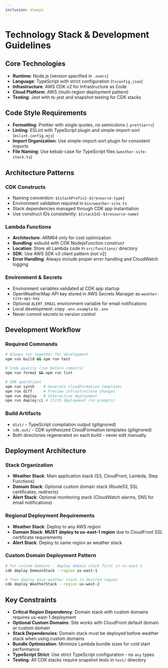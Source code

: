 ```yaml
---
inclusion: always
---
```


# Technology Stack & Development Guidelines

## Core Technologies

- **Runtime**: Node.js (version specified in `.nvmrc`)
- **Language**: TypeScript with strict configuration (`tsconfig.json`)
- **Infrastructure**: AWS CDK v2 for Infrastructure as Code
- **Cloud Platform**: AWS (multi-region deployment pattern)
- **Testing**: Jest with ts-jest and snapshot testing for CDK stacks

## Code Style Requirements

- **Formatting**: Prettier with single quotes, no semicolons (`.prettierrc`)
- **Linting**: ESLint with TypeScript plugin and simple-import-sort (`eslint.config.mjs`)
- **Import Organization**: Use simple-import-sort plugin for consistent imports
- **File Naming**: Use kebab-case for TypeScript files (`weather-site-stack.ts`)

## Architecture Patterns

### CDK Constructs

- Naming convention: `${stackPrefix}-${resource-type}`
- Environment validation required in `bin/weather-site.ts`
- Stack dependencies managed through CDK app instantiation
- Use construct IDs consistently: `${stackId}-${resource-name}`

### Lambda Functions

- **Architecture**: ARM64 only for cost optimization
- **Bundling**: esbuild with CDK NodejsFunction construct
- **Location**: Store all Lambda code in `src/functions/` directory
- **SDK**: Use AWS SDK v3 client pattern (not v2)
- **Error Handling**: Always include proper error handling and CloudWatch logging

### Environment & Secrets

- Environment variables validated at CDK app startup
- OpenWeatherMap API key stored in AWS Secrets Manager as `weather-site-api-key`
- Optional `ALERT_EMAIL` environment variable for email notifications
- Local development: copy `.env.example` to `.env`
- Never commit secrets to version control

## Development Workflow

### Required Commands

```bash
# Always run together for development
npm run build && npm run test

# Code quality (run before commits)
npm run format && npm run lint

# CDK operations
npm run synth    # Generate CloudFormation templates
npm run diff     # Preview infrastructure changes
npm run deploy   # Interactive deployment
npm run deploy:ci # CI/CD deployment (no prompts)
```

### Build Artifacts

- `dist/` - TypeScript compilation output (gitignored)
- `cdk.out/` - CDK synthesized CloudFormation templates (gitignored)
- Both directories regenerated on each build - never edit manually

## Deployment Architecture

### Stack Organization

- **Weather Stack**: Main application stack (S3, CloudFront, Lambda, Step Functions)
- **Domain Stack**: Optional custom domain stack (Route53, SSL certificates, redirects)
- **Alert Stack**: Optional monitoring stack (CloudWatch alarms, SNS for email notifications)

### Regional Deployment Requirements

- **Weather Stack**: Deploy to any AWS region
- **Domain Stack**: **MUST deploy to us-east-1 region** due to CloudFront SSL certificate requirements
- **Alert Stack**: Deploy to same region as weather stack

### Custom Domain Deployment Pattern

```bash
# For custom domains - deploy domain stack first in us-east-1
cdk deploy DomainStack --region us-east-1

# Then deploy main weather stack in desired region
cdk deploy WeatherStack --region us-west-2
```

## Key Constraints

- **Critical Region Dependency**: Domain stack with custom domains requires us-east-1 deployment
- **Optional Custom Domains**: Site works with CloudFront default domain or custom domain
- **Stack Dependencies**: Domain stack must be deployed before weather stack when using custom domains
- **Bundle Optimization**: Minimize Lambda bundle sizes for cold start performance
- **TypeScript Strict**: Use strict TypeScript configuration - no `any` types
- **Testing**: All CDK stacks require snapshot tests in `test/` directory
